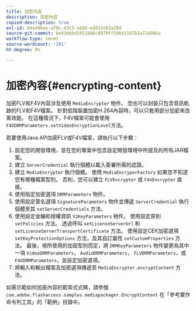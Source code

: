 ```yaml
---
title: 加密內容
description: 加密內容
copied-description: true
exl-id: 84a490ae-af0c-43c5-a849-ed832e83a28d
source-git-commit: be43bbbd1051886c8979ff590a3197b2a7249b6a
workflow-type: tm+mt
source-wordcount: '261'
ht-degree: 0%

---
```


# 加密內容{#encrypting-content}

加密FLV和F4V內容涉及使用 `MediaEncrypter` 物件。 您也可以封裝只包含音訊軌跡的FLV和F4V檔案。 針對低階裝置加密H.264內容時，可以只套用部分加密來改善效能。 在這種情況下，F4V檔案可能會使用 `F4VDRMParameters.setVideoEncryptionLevel`方法。

若要使用Java API加密FLV或F4V檔案，請執行以下步驟：

1. 設定您的開發環境，並在您的專案中包含設定開發環境中所提及的所有JAR檔案。
1. 建立 `ServerCredential` 執行個體以載入簽署所需的認證。
1. 建立 `MediaEncrypter` 執行個體。 使用 `MediaEncryperFactory` 如果您不知道您有哪種檔案型別。 否則，您可以建立 `FLVEncrypter` 或 `F4VEncrypter` 直接。
1. 使用指定加密選項 `DRMParameters` 物件。
1. 使用設定簽名選項 `SignatureParameters` 物件並傳遞 `ServerCredential` 執行個體至其 `setServerCredentials` 方法。
1. 使用設定金鑰和授權資訊 `V2KeyParameters` 物件。 使用設定原則 `setPolicies` 方法。 透過呼叫 `setLicenseServerUrl` 和 `setLicenseServerTransportCertificate` 方法。 使用設定CEK加密選項 `setKeyProtectionOptions` 方法，及其自訂屬性 `setCustomProperties` 方法。 最後，視所使用的加密型別而定，將 `DRMKeyParameters` 物件變更為其中一項 `VideoDRMParameters`， `AudioDRMParameters`， `FLVDRMParameters`，或 `F4VDRMParameters`，並設定加密選項。
1. 將輸入和輸出檔案及加密選項傳遞至 `MediaEncrypter.encryptContent` 方法。

如需示範如何加密內容的範常式式碼，請參閱 `com.adobe.flashaccess.samples.mediapackager.EncryptContent` 在「參考實作命令列工具」的「範例」目錄中。
